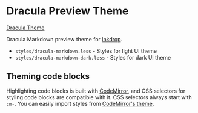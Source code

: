 # Dracula Preview Theme

[Dracula Theme](https://draculatheme.com)

Dracula Markdown preview theme for [Inkdrop](https://www.inkdrop.info/).

 * `styles/dracula-markdown.less` - Styles for light UI theme
 * `styles/dracula-markdown-dark.less` - Styles for dark UI theme

## Theming code blocks

Highlighting code blocks is built with [CodeMirror](https://codemirror.net/demo/theme.html), and CSS selectors for styling code blocks are compatible with it.
CSS selectors always start with `cm-`.
You can easily import styles from [CodeMirror's theme](https://github.com/codemirror/CodeMirror/tree/master/theme).
